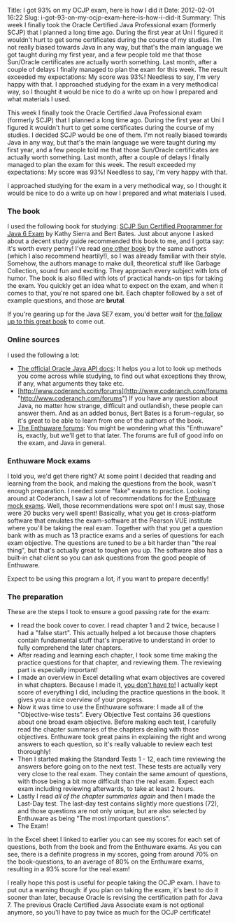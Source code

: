 Title: I got 93% on my OCJP exam, here is how I did it
Date: 2012-02-01 16:22
Slug: i-got-93-on-my-ocjp-exam-here-is-how-i-did-it
Summary: This week I finally took the Oracle Certified Java Professional exam (formerly SCJP) that I planned a long time ago. During the first year at Uni I figured it wouldn't hurt to get some certificates during the course of my studies. I'm not really biased towards Java in any way, but that's the main language we got taught during my first year, and a few people told me that those Sun/Oracle certificates are actually worth something. Last month, after a couple of delays I finally managed to plan the exam for this week. The result exceeded my expectations: My score was 93%! Needless to say, I'm very happy with that. I approached studying for the exam in a very methodical way, so I thought it would be nice to do a write up on how I prepared and what materials I used.

This week I finally took the Oracle Certified Java Professional exam (formerly SCJP) that I planned a long time ago. During the first year at Uni I figured it wouldn't hurt to get some certificates during the course of my studies. I decided SCJP would be one of them. I'm not really biased towards Java in any way, but that's the main language we were taught during my first year, and a few people told me that those Sun/Oracle certificates are actually worth something. Last month, after a couple of delays I finally managed to plan the exam for this week. The result exceeded my expectations: My score was 93%! Needless to say, I'm very happy with that.

I approached studying for the exam in a very methodical way, so I thought it would be nice to do a write up on how I prepared and what materials I used.

### The book
I used the following book for studying: [SCJP Sun Certified Programmer for Java 6 Exam](http://www.amazon.com/SCJP-Certified-Programmer-Java-310-065/dp/0071591060/ "SCJP book") by Kathy Sierra and Bert Bates. Just about anyone I asked about a decent study guide recommended this book to me, and I gotta say: it's worth every penny! I've read [one other book](http://www.amazon.com/First-Design-Patterns-Elisabeth-Freeman/dp/0596007124/ "HF: Design Patterns") by the same authors (which I also recommend heartily!), so I was already familiar with their style. Somehow, the authors manage to make dull, theoretical stuff like Garbage Collection, sound fun and exciting. They approach every subject with lots of humor. The book is also filled with lots of practical hands-on tips for taking the exam. You quickly get an idea what to expect on the exam, and when it comes to that, you're not spared one bit. Each chapter followed by a set of example questions, and those are **brutal**.

If you're gearing up for the Java SE7 exam, you'd better wait for [the follow up to this great book](http://www.amazon.com/Programmer-Study-Guide-Certification-Press/dp/0071772006/ "OCJP 7") to come out.

### Online sources
I used the following a lot:

- [The official Oracle Java API docs](http://docs.oracle.com/javase/6/docs/api/ "Java API"): It helps you a lot to look up methods you come across while studying, to find out what exceptions they throw, if any, what arguments they take etc.
- [http://www.coderanch.com/forums](http://www.coderanch.com/forums "http://www.coderanch.com/forums") If you have any question about Java, no matter how strange, difficult and outlandish, these people can answer them. And as an added bonus, Bert Bates is a forum-regular, so it's great to be able to learn from one of the authors of the book.
- [The Enthuware forums](http://enthuware.com/forum/viewforum.php?f=1 "Enthuware Forums"): You might be wondering what this "Enthuware" is, exactly, but we'll get to that later. The forums are full of good info on the exam, and Java in general.

### Enthuware Mock exams
I told you, we'd get there right? At some point I decided that reading and learning from the book, and making the questions from the book, wasn't enough preparation. I needed some "fake" exams to practice. Looking around at Coderanch, I saw a lot of recommendations for the [Enthuware mock exams](http://enthuware.com/ "Enthuware"). Well, those recommendations were spot on! I must say, those were 20 bucks very well spent!
Basically, what you get is cross-platform software that emulates the exam-software at the Pearson VUE institute where you'll be taking the real exam. Together with that you get a question bank with as much as 13 practice exams and a series of questions for each exam objective. The questions are tuned to be a bit harder than "the real thing", but that's actually great to toughen you up. The software also has a built-in chat client so you can ask questions from the good people of Enthuware.

Expect to be using this program a lot, if you want to prepare decently!

### The preparation
These are the steps I took to ensure a good passing rate for the exam:

- I read the book cover to cover. I read chapter 1 and 2 twice, because I had a "false start". This actually helped a lot because those chapters contain fundamental stuff that's imperative to understand in order to fully comprehend the later chapters.
- After reading and learning each chapter, I took some time making the practice questions for that chapter, and reviewing them. The reviewing part is especially important!
- I made an overview in Excel detailing what exam objectives are covered in what chapters. Because I made it, [you don't have to!]({filename}/files/booktopics_objectives.xlsx) I actually kept score of everything I did, including the practice questions in the book. It gives you a nice overview of your progress.
- Now it was time to use the Enthuware software: I made all of the "Objective-wise tests". Every Objective Test contains 36 questions about one broad exam objective. Before making each test, I carefully read the chapter summaries of the chapters dealing with those objectives. Enthuware took great pains in explaining the right and wrong answers to each question, so it's really valuable to review each test thoroughly!
- Then I started making the Standard Tests 1 - 12, each time reviewing the answers before going on to the next test. These tests are actually very very close to the real exam. They contain the same amount of questions, with those being a bit more difficult than the real exam. Expect each exam including reviewing afterwards, to take at least 2 hours.
- Lastly I read _all of the chapter summaries again_ and then I made the Last-Day test. The last-day test contains slightly more questions (72), and those questions are not only unique, but are also selected by Enthuware as being "The most important questions".
- The Exam!

In the Excel sheet I linked to earlier you can see my scores for each set of questions, both from the book and from the Enthuware exams. As you can see, there is a definite progress in my scores, going from around 70% on the book-questions, to an average of 80% on the Enthuware exams, resulting in a 93% score for the real exam!

I really hope this post is useful for people taking the OCJP exam. I have to put out a warning though: if you plan on taking the exam, it's best to do it sooner than later, because Oracle is revising the certification path for Java 7. The previous Oracle Certified Java Associate exam is not optional anymore, so you'll have to pay twice as much for the OCJP certificate!
